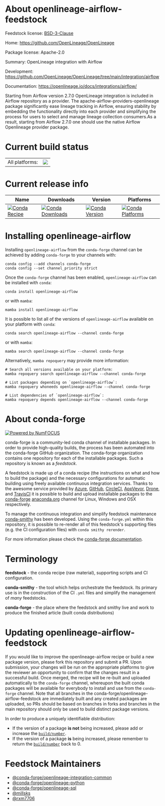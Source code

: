 About openlineage-airflow-feedstock
===================================

Feedstock license: [BSD-3-Clause](https://github.com/conda-forge/openlineage-airflow-feedstock/blob/main/LICENSE.txt)

Home: https://github.com/OpenLineage/OpenLineage

Package license: Apache-2.0

Summary: OpenLineage integration with Airflow

Development: https://github.com/OpenLineage/OpenLineage/tree/main/integration/airflow

Documentation: https://openlineage.io/docs/integrations/airflow/

Starting from Airflow version 2.7.0 OpenLineage integration is included in Airflow repository as a provider. The apache-airflow-providers-openlineage package significantly ease lineage tracking in Airflow, ensuring stability by embedding the functionality directly into each provider and simplifying the process for users to select and manage lineage collection consumers.As a result, starting from Airflow 2.7.0 one should use the native Airflow Openlineage provider package.

Current build status
====================


<table><tr><td>All platforms:</td>
    <td>
      <a href="https://dev.azure.com/conda-forge/feedstock-builds/_build/latest?definitionId=20023&branchName=main">
        <img src="https://dev.azure.com/conda-forge/feedstock-builds/_apis/build/status/openlineage-airflow-feedstock?branchName=main">
      </a>
    </td>
  </tr>
</table>

Current release info
====================

| Name | Downloads | Version | Platforms |
| --- | --- | --- | --- |
| [![Conda Recipe](https://img.shields.io/badge/recipe-openlineage--airflow-green.svg)](https://anaconda.org/conda-forge/openlineage-airflow) | [![Conda Downloads](https://img.shields.io/conda/dn/conda-forge/openlineage-airflow.svg)](https://anaconda.org/conda-forge/openlineage-airflow) | [![Conda Version](https://img.shields.io/conda/vn/conda-forge/openlineage-airflow.svg)](https://anaconda.org/conda-forge/openlineage-airflow) | [![Conda Platforms](https://img.shields.io/conda/pn/conda-forge/openlineage-airflow.svg)](https://anaconda.org/conda-forge/openlineage-airflow) |

Installing openlineage-airflow
==============================

Installing `openlineage-airflow` from the `conda-forge` channel can be achieved by adding `conda-forge` to your channels with:

```
conda config --add channels conda-forge
conda config --set channel_priority strict
```

Once the `conda-forge` channel has been enabled, `openlineage-airflow` can be installed with `conda`:

```
conda install openlineage-airflow
```

or with `mamba`:

```
mamba install openlineage-airflow
```

It is possible to list all of the versions of `openlineage-airflow` available on your platform with `conda`:

```
conda search openlineage-airflow --channel conda-forge
```

or with `mamba`:

```
mamba search openlineage-airflow --channel conda-forge
```

Alternatively, `mamba repoquery` may provide more information:

```
# Search all versions available on your platform:
mamba repoquery search openlineage-airflow --channel conda-forge

# List packages depending on `openlineage-airflow`:
mamba repoquery whoneeds openlineage-airflow --channel conda-forge

# List dependencies of `openlineage-airflow`:
mamba repoquery depends openlineage-airflow --channel conda-forge
```


About conda-forge
=================

[![Powered by
NumFOCUS](https://img.shields.io/badge/powered%20by-NumFOCUS-orange.svg?style=flat&colorA=E1523D&colorB=007D8A)](https://numfocus.org)

conda-forge is a community-led conda channel of installable packages.
In order to provide high-quality builds, the process has been automated into the
conda-forge GitHub organization. The conda-forge organization contains one repository
for each of the installable packages. Such a repository is known as a *feedstock*.

A feedstock is made up of a conda recipe (the instructions on what and how to build
the package) and the necessary configurations for automatic building using freely
available continuous integration services. Thanks to the awesome service provided by
[Azure](https://azure.microsoft.com/en-us/services/devops/), [GitHub](https://github.com/),
[CircleCI](https://circleci.com/), [AppVeyor](https://www.appveyor.com/),
[Drone](https://cloud.drone.io/welcome), and [TravisCI](https://travis-ci.com/)
it is possible to build and upload installable packages to the
[conda-forge](https://anaconda.org/conda-forge) [anaconda.org](https://anaconda.org/)
channel for Linux, Windows and OSX respectively.

To manage the continuous integration and simplify feedstock maintenance
[conda-smithy](https://github.com/conda-forge/conda-smithy) has been developed.
Using the ``conda-forge.yml`` within this repository, it is possible to re-render all of
this feedstock's supporting files (e.g. the CI configuration files) with ``conda smithy rerender``.

For more information please check the [conda-forge documentation](https://conda-forge.org/docs/).

Terminology
===========

**feedstock** - the conda recipe (raw material), supporting scripts and CI configuration.

**conda-smithy** - the tool which helps orchestrate the feedstock.
                   Its primary use is in the construction of the CI ``.yml`` files
                   and simplify the management of *many* feedstocks.

**conda-forge** - the place where the feedstock and smithy live and work to
                  produce the finished article (built conda distributions)


Updating openlineage-airflow-feedstock
======================================

If you would like to improve the openlineage-airflow recipe or build a new
package version, please fork this repository and submit a PR. Upon submission,
your changes will be run on the appropriate platforms to give the reviewer an
opportunity to confirm that the changes result in a successful build. Once
merged, the recipe will be re-built and uploaded automatically to the
`conda-forge` channel, whereupon the built conda packages will be available for
everybody to install and use from the `conda-forge` channel.
Note that all branches in the conda-forge/openlineage-airflow-feedstock are
immediately built and any created packages are uploaded, so PRs should be based
on branches in forks and branches in the main repository should only be used to
build distinct package versions.

In order to produce a uniquely identifiable distribution:
 * If the version of a package **is not** being increased, please add or increase
   the [``build/number``](https://docs.conda.io/projects/conda-build/en/latest/resources/define-metadata.html#build-number-and-string).
 * If the version of a package **is** being increased, please remember to return
   the [``build/number``](https://docs.conda.io/projects/conda-build/en/latest/resources/define-metadata.html#build-number-and-string)
   back to 0.

Feedstock Maintainers
=====================

* [@conda-forge/openlineage-integration-common](https://github.com/conda-forge/openlineage-integration-common/)
* [@conda-forge/openlineage-python](https://github.com/conda-forge/openlineage-python/)
* [@conda-forge/openlineage-sql](https://github.com/conda-forge/openlineage-sql/)
* [@millsks](https://github.com/millsks/)
* [@rxm7706](https://github.com/rxm7706/)

